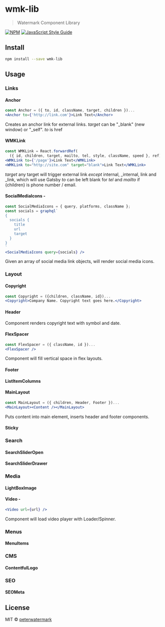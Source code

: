 # wmk-lib

> Watermark Component Library

[![NPM](https://img.shields.io/npm/v/wmk-lib.svg)](https://www.npmjs.com/package/wmk-lib) [![JavaScript Style Guide](https://img.shields.io/badge/code_style-standard-brightgreen.svg)](https://standardjs.com)

## Install

```bash
npm install --save wmk-lib
```

## Usage

### Links

#### Anchor

```jsx
const Anchor = ({ to, id, className, target, children })...
<Anchor to={'http://link.com'}>Link Text</Anchor>
```

Creates an anchor link for external links.
*target* can be "\_blank" (new window) or "\_self".
*to* is href

#### WMKLink

```jsx
const WMKLink = React.forwardRef(
  ({ id, children, target, mailto, tel, style, className, speed }, ref)...
<WMKLink to={'/page'}>Link Text</WMKLink>
<WMKLink to="http://site.com" target="blank">Link Text</WMKLink>
```
*target* any target will trigger external link _except_ internal, \_internal, link and \_link, which will use Gatsby <Link>
*to* can be left blank for *tel* and *mailto* if {children} is phone number / email.

#### SocialMediaIcons -

```jsx
const SocialMediaIcons = { query, platforms, className };
const socials = graphql`
{ 
  socials {
    title
    url
    target
  }
}
`
<SocialMediaIcons query={socials} />
```

Given an array of social media link objects, 
will render social media icons.

### Layout

#### Copyright
```jsx
const Copyright = ({children, className, id})...
<Copyright>Company Name. Copyright text goes here.</Copyright>
```
#### Header

Component renders copyright text with symbol and date.

#### FlexSpacer
```jsx
const FlexSpacer = ({ className, id })...
<FlexSpacer />
```
Component will fill vertical space in flex layouts.

#### Footer

#### ListItemColumns

#### MainLayout
```jsx
const MainLayout = ({ children, Header, Footer })...
<MainLayout><Content /></MainLayout>
```
Puts content into main element, 
inserts header and footer components.

#### Sticky

### Search

#### SearchSliderOpen

#### SearchSliderDrawer

### Media

#### LightBoxImage

#### Video - 
```jsx
<Video url={url} />
```
Component will load video player with Loader/Spinner.

### Menus

#### MenuItems

### CMS

#### ContentfulLogo

### SEO

#### SEOMeta

## License

MIT © [peterwatermark](https://github.com/peterwatermark)
